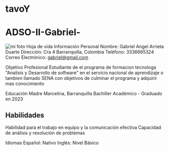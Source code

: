 # tavoY
ADSO-II-Gabriel-
=======
![mi foto](https://www.semana.com/resizer/v2/A4AVS7ZJLZCBZOKWS4ULD3MFX4.jpg?auth=f78d0fb9b6d1ee3785bea7fe012471d5b43a80c0e5f4cbae2634a52695a13cb9&smart=true&quality=75&width=1280&height=720)
Hoja de vida
Información Personal
Nombre: Gabriel Angel Arrieta Duarte
Dirección: Cra 4 Barranquilla, Colombia
Teléfono: 3336665324
Correo Electrónico: gabriel@gmail.com

Objetivo Profesional
Estudiante de el programa de formacion tecnologa "Analisis y Desarrollo de software" en el servicio nacional de aprendizaje o tambien llamado SENA con objetivos de culminar el programa y adquirir mas conocimiento

Educación
Madre Marcelina, Barranquilla
Bachiller Académico - Graduado en 2023

 ## Habilidades
Habilidad para el trabajo en equipo y la comunicación efectiva
Capacidad de análisis y resolución de problemas

Idiomas
Español: Nativo
Inglés: Nivel Básico